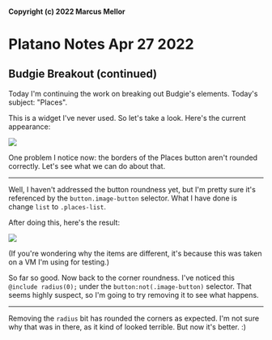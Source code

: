 #### Copyright (c) 2022 Marcus Mellor
# Platano Notes Apr 27 2022

## Budgie Breakout (continued)

Today I'm continuing the work on breaking out Budgie's elements. Today's subject: "Places". 

This is a widget I've never used. So let's take a look. Here's the current appearance: 

<img src="https://i.imgur.com/n019buS.png">

One problem I notice now: the borders of the Places button aren't rounded correctly. Let's see what we can do about that. 

* * *

Well, I haven't addressed the button roundness yet, but I'm pretty sure it's referenced by the `button.image-button` selector. What I have done is change `list` to `.places-list`.

After doing this, here's the result: 

<img src="https://i.imgur.com/49OvYNJ.png">

(If you're wondering why the items are different, it's because this was taken on a VM I'm using for testing.)

So far so good. Now back to the corner roundness. I've noticed this `@include radius(0);` under the `button:not(.image-button)` selector. That seems highly suspect, so I'm going to try removing it to see what happens.

* * *

Removing the `radius` bit has rounded the corners as expected. I'm not sure why that was in there, as it kind of looked terrible. But now it's better. :)